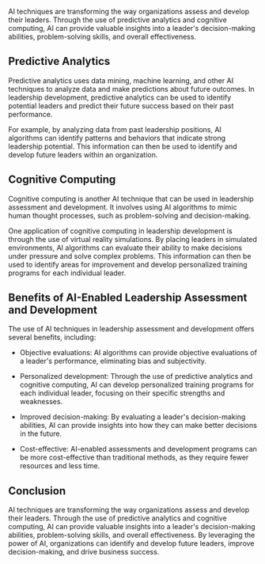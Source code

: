

AI techniques are transforming the way organizations assess and develop their leaders. Through the use of predictive analytics and cognitive computing, AI can provide valuable insights into a leader's decision-making abilities, problem-solving skills, and overall effectiveness.

Predictive Analytics
--------------------

Predictive analytics uses data mining, machine learning, and other AI techniques to analyze data and make predictions about future outcomes. In leadership development, predictive analytics can be used to identify potential leaders and predict their future success based on their past performance.

For example, by analyzing data from past leadership positions, AI algorithms can identify patterns and behaviors that indicate strong leadership potential. This information can then be used to identify and develop future leaders within an organization.

Cognitive Computing
-------------------

Cognitive computing is another AI technique that can be used in leadership assessment and development. It involves using AI algorithms to mimic human thought processes, such as problem-solving and decision-making.

One application of cognitive computing in leadership development is through the use of virtual reality simulations. By placing leaders in simulated environments, AI algorithms can evaluate their ability to make decisions under pressure and solve complex problems. This information can then be used to identify areas for improvement and develop personalized training programs for each individual leader.

Benefits of AI-Enabled Leadership Assessment and Development
------------------------------------------------------------

The use of AI techniques in leadership assessment and development offers several benefits, including:

* Objective evaluations: AI algorithms can provide objective evaluations of a leader's performance, eliminating bias and subjectivity.

* Personalized development: Through the use of predictive analytics and cognitive computing, AI can develop personalized training programs for each individual leader, focusing on their specific strengths and weaknesses.

* Improved decision-making: By evaluating a leader's decision-making abilities, AI can provide insights into how they can make better decisions in the future.

* Cost-effective: AI-enabled assessments and development programs can be more cost-effective than traditional methods, as they require fewer resources and less time.

Conclusion
----------

AI techniques are transforming the way organizations assess and develop their leaders. Through the use of predictive analytics and cognitive computing, AI can provide valuable insights into a leader's decision-making abilities, problem-solving skills, and overall effectiveness. By leveraging the power of AI, organizations can identify and develop future leaders, improve decision-making, and drive business success.
